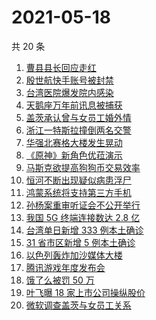 # 2021-05-18

共 20 条

<!-- BEGIN -->
<!-- 最后更新时间 Tue May 18 2021 17:07:28 GMT+0800 (China Standard Time) -->

1. [曹县县长回应走红](https://www.zhihu.com/search?q=曹县)
2. [殷世航快手账号被封禁](https://www.zhihu.com/search?q=殷世航)
3. [台湾医院爆发院内感染](https://www.zhihu.com/search?q=台湾疫情)
4. [天鹅座万年前讯息被捕获](https://www.zhihu.com/search?q=天鹅座)
5. [盖茨承认曾与女员工婚外情](https://www.zhihu.com/search?q=比尔盖茨)
6. [浙江一特斯拉撞倒两名交警](https://www.zhihu.com/search?q=特斯拉)
7. [华强北赛格大楼发生晃动](https://www.zhihu.com/search?q=华强北)
8. [《原神》新角色优菈演示](https://www.zhihu.com/search?q=原神)
9. [马斯克欲提高狗狗币交易效率](https://www.zhihu.com/search?q=马斯克)
10. [恒河不断出现疑似病患浮尸](https://www.zhihu.com/search?q=恒河)
11. [鸿蒙系统将支持第三方手机](https://www.zhihu.com/search?q=鸿蒙系统)
12. [孙杨案重审听证会不公开举行](https://www.zhihu.com/search?q=孙杨)
13. [我国 5G 终端连接数达 2.8 亿](https://www.zhihu.com/search?q=5g)
14. [台湾单日新增 333 例本土确诊](https://www.zhihu.com/search?q=台湾疫情)
15. [31 省市区新增 5 例本土确诊](https://www.zhihu.com/search?q=31省市区新增)
16. [以色列轰炸加沙媒体大楼](https://www.zhihu.com/search?q=以色列)
17. [腾讯游戏年度发布会](https://www.zhihu.com/search?q=腾讯游戏)
18. [饿了么被罚 50 万](https://www.zhihu.com/search?q=饿了么)
19. [叶飞曝 18 家上市公司操纵股价](https://www.zhihu.com/search?q=叶飞)
20. [微软调查盖茨与女员工关系](https://www.zhihu.com/search?q=比尔盖茨)

<!-- END -->
